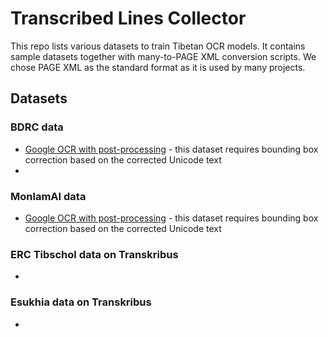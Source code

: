 # Transcribed Lines Collector
This repo lists various datasets to train Tibetan OCR models. It contains sample datasets together with many-to-PAGE XML conversion scripts. We chose PAGE XML as the standard format as it is used by many projects.

## Datasets
### BDRC data
- [Google OCR with post-processing](https://github.com/OpenPecha/transcribed-lines-collector/blob/main/BDRC-data/description.md) - this dataset requires bounding box correction based on the corrected Unicode text
- 

### MonlamAI data
- [Google OCR with post-processing](https://github.com/OpenPecha/transcribed-lines-collector/blob/main/BDRC-data/description.md) - this dataset requires bounding box correction based on the corrected Unicode text

### ERC Tibschol data on Transkribus
- 

### Esukhia data on Transkribus
- 
